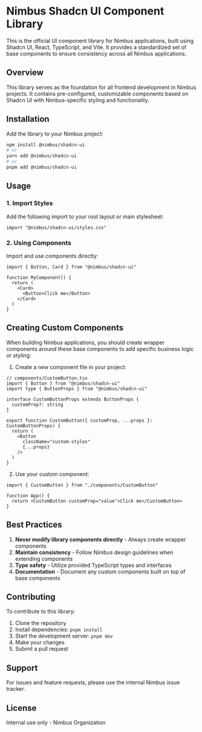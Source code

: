 # Nimbus Shadcn UI Component Library

This is the official UI component library for Nimbus applications, built using Shadcn UI, React, TypeScript, and Vite. It provides a standardized set of base components to ensure consistency across all Nimbus applications.

## Overview

This library serves as the foundation for all frontend development in Nimbus projects. It contains pre-configured, customizable components based on Shadcn UI with Nimbus-specific styling and functionality.

## Installation

Add the library to your Nimbus project:
 
```bash
npm install @nimbus/shadcn-ui
# or
yarn add @nimbus/shadcn-ui
# or
pnpm add @nimbus/shadcn-ui
```

## Usage

### 1. Import Styles
Add the following import to your root layout or main stylesheet:

```tsx
import "@nimbus/shadcn-ui/styles.css"
```

### 2. Using Components
Import and use components directly:

```tsx
import { Button, Card } from "@nimbus/shadcn-ui"

function MyComponent() {
  return (
    <Card>
      <Button>Click me</Button>
    </Card>
  )
}
```

## Creating Custom Components

When building Nimbus applications, you should create wrapper components around these base components to add specific business logic or styling:

1. Create a new component file in your project:

```tsx
// components/CustomButton.tsx
import { Button } from "@nimbus/shadcn-ui"
import type { ButtonProps } from "@nimbus/shadcn-ui"

interface CustomButtonProps extends ButtonProps {
  customProp?: string
}

export function CustomButton({ customProp, ...props }: CustomButtonProps) {
  return (
    <Button 
      className="custom-styles" 
      {...props}
    />
  )
}
```

2. Use your custom component:

```tsx
import { CustomButton } from "./components/CustomButton"

function App() {
  return <CustomButton customProp="value">Click me</CustomButton>
}
```

## Best Practices

1. **Never modify library components directly** - Always create wrapper components
2. **Maintain consistency** - Follow Nimbus design guidelines when extending components
3. **Type safety** - Utilize provided TypeScript types and interfaces
4. **Documentation** - Document any custom components built on top of base components

## Contributing

To contribute to this library:

1. Clone the repository
2. Install dependencies: `pnpm install`
3. Start the development server: `pnpm dev`
4. Make your changes
5. Submit a pull request

## Support

For issues and feature requests, please use the internal Nimbus issue tracker.

## License

Internal use only - Nimbus Organization